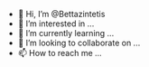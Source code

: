 - 👋 Hi, I’m @Bettazintetis
- 👀 I’m interested in ...
- 🌱 I’m currently learning ...
- 💞️ I’m looking to collaborate on ...
- 📫 How to reach me ...

<!---
Bettazintetis/Bettazintetis is a ✨ special ✨ repository because its `README.md` (this file) appears on your GitHub profile.
You can click the Preview link to take a look at your changes.
--->
